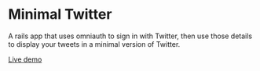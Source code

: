 # Minimal Twitter

A rails app that uses omniauth to sign in with Twitter, then use those details to display your tweets in a minimal version of Twitter.

[Live demo](https://damp-depths-86611.herokuapp.com/)
